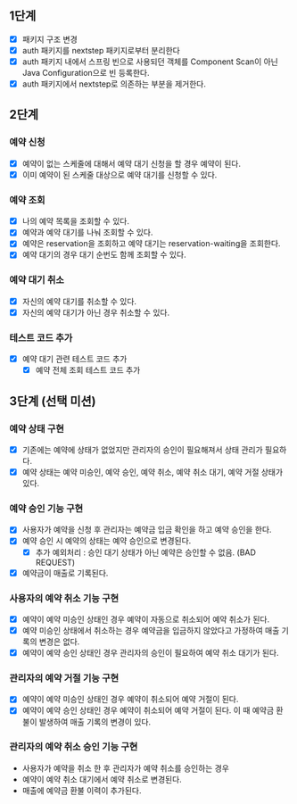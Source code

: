 ## 1단계
- [x] 패키지 구조 변경
- [x] auth 패키지를 nextstep 패키지로부터 분리한다
- [x] auth 패키지 내에서 스프링 빈으로 사용되던 객체를 Component Scan이 아닌 Java Configuration으로 빈 등록한다.
- [x] auth 패키지에서 nextstep로 의존하는 부분을 제거한다.

## 2단계
### 예약 신청
- [x] 예약이 없는 스케줄에 대해서 예약 대기 신청을 할 경우 예약이 된다.
- [x] 이미 예약이 된 스케줄 대상으로 예약 대기를 신청할 수 있다.
### 예약 조회
- [x] 나의 예약 목록을 조회할 수 있다.
- [x] 예약과 예약 대기를 나눠 조회할 수 있다.
- [x] 예약은 reservation을 조회하고 예약 대기는 reservation-waiting을 조회한다.
- [x] 예약 대기의 경우 대기 순번도 함께 조회할 수 있다.
### 예약 대기 취소
- [x] 자신의 예약 대기를 취소할 수 있다.
- [x] 자신의 예약 대기가 아닌 경우 취소할 수 있다.
### 테스트 코드 추가
- [x] 예약 대기 관련 테스트 코드 추가
  - [x] 예약 전체 조회 테스트 코드 추가

## 3단계 (선택 미션)
### 예약 상태 구현
- [x] 기존에는 예약에 상태가 없었지만 관리자의 승인이 필요해져서 상태 관리가 필요하다.
- [x] 예약 상태는 예약 미승인, 예약 승인, 예약 취소, 예약 취소 대기, 예약 거절 상태가 있다.
### 예약 승인 기능 구현
- [x] 사용자가 예약을 신청 후 관리자는 예약금 입금 확인을 하고 예약 승인을 한다.
- [x] 예약 승인 시 예약의 상태는 예약 승인으로 변경된다.
  - [x] 추가 예외처리 : 승인 대기 상태가 아닌 예약은 승인할 수 없음. (BAD REQUEST)
- [x] 예약금이 매출로 기록된다.
### 사용자의 예약 취소 기능 구현
- [x] 예약이 예약 미승인 상태인 경우 예약이 자동으로 취소되어 예약 취소가 된다.
- [x] 예약 미승인 상태에서 취소하는 경우 예약금을 입금하지 않았다고 가정하여 매출 기록의 변경은 없다.
- [x] 예약이 예약 승인 상태인 경우 관리자의 승인이 필요하여 예약 취소 대기가 된다.
### 관리자의 예약 거절 기능 구현
- [x] 예약이 예약 미승인 상태인 경우 예약이 취소되어 예약 거절이 된다.
- [x] 예약이 예약 승인 상태인 경우 예약이 취소되어 예약 거절이 된다. 이 때 예약금 환불이 발생하여 매출 기록의 변경이 있다.
### 관리자의 예약 취소 승인 기능 구현
- 사용자가 예약을 취소 한 후 관리자가 예약 취소를 승인하는 경우
- 예약이 예약 취소 대기에서 예약 취소로 변경된다.
- 매출에 예약금 환불 이력이 추가된다.